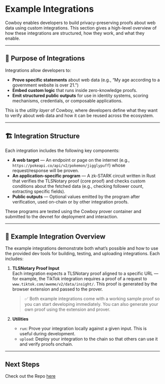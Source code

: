# Example Integrations

Cowboy enables developers to build privacy-preserving proofs about web data using custom integrations. This section gives a high-level overview of how these integrations are structured, how they work, and what they enable.

---

## 🎯 Purpose of Integrations

Integrations allow developers to:

- **Prove specific statements** about web data (e.g., “My age according to a government website is over 21.”)
- **Embed custom logic** that runs inside zero-knowledge proofs.
- **Emit structured public outputs** for use in identity systems, scoring mechanisms, credentials, or composable applications.

This is the *utility layer* of Cowboy, where developers define what they want to verify about web data and how it can be reused across the ecosystem.

---

## 🏗️ Integration Structure

Each integration includes the following key components:

- **A web target** — An endpoint or page on the internet (e.g., `https://pokeapi.co/api/v2/pokemon/jigglypuff`) whose request/response will be proven.
- **An application-specific program** — A zk-STARK circuit written in Rust that verifies the TLSNotary proof (core proof) and checks custom conditions about the fetched data (e.g., checking follower count, extracting specific fields).
- **Public outputs** — Optional values emitted by the program after verification, used on-chain or by other integration proofs.

These programs are tested using the Cowboy prover container and submitted to the devnet for deployment and interaction.

---

## 🧪 Example Integration Overview

The example integrations demonstrate both what’s possible and how to use the provided dev tools for building, testing, and uploading integrations. Each includes:

1. **TLSNotary Proof Input**  
   Each integration expects a TLSNotary proof aligned to a specific URL — for example, the TikTok integration requires a proof of a request to `www.tiktok.com/aweme/v2/data/insight/`. This proof is generated by the browser extension and passed to the prover.

   > ✅ Both example integrations come with a working sample proof so you can start developing immediately. You can also generate your own proof using the extension and prover.

2. **Utilities**  
   - `run`: Prove your integration locally against a given input. This is useful during development.
   - `upload`: Deploy your integration to the chain so that others can use it and verify proofs onchain.

---

## Next Steps

Check out the Repo [here](https://github.com/Project-Cowboy/example-integrations)

